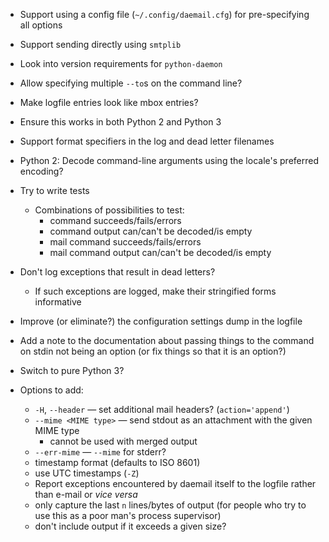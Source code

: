 - Support using a config file (`~/.config/daemail.cfg`) for pre-specifying all
  options
- Support sending directly using `smtplib`
- Look into version requirements for `python-daemon`
- Allow specifying multiple `--to`s on the command line?
- Make logfile entries look like mbox entries?
- Ensure this works in both Python 2 and Python 3
- Support format specifiers in the log and dead letter filenames
- Python 2: Decode command-line arguments using the locale's preferred encoding?
- Try to write tests
    - Combinations of possibilities to test:
        - command succeeds/fails/errors
        - command output can/can't be decoded/is empty
        - mail command succeeds/fails/errors
        - mail command output can/can't be decoded/is empty
- Don't log exceptions that result in dead letters?
    - If such exceptions are logged, make their stringified forms informative
- Improve (or eliminate?) the configuration settings dump in the logfile
- Add a note to the documentation about passing things to the command on stdin
  not being an option (or fix things so that it is an option?)
- Switch to pure Python 3?

- Options to add:
    - `-H`, `--header` — set additional mail headers? (`action='append'`)
    - `--mime <MIME type>` — send stdout as an attachment with the given MIME
      type
        - cannot be used with merged output
    - `--err-mime` — `--mime` for stderr?
    - timestamp format (defaults to ISO 8601)
    - use UTC timestamps (`-Z`)
    - Report exceptions encountered by daemail itself to the logfile rather
      than e-mail or _vice versa_
    - only capture the last `n` lines/bytes of output (for people who try to
      use this as a poor man's process supervisor)
    - don't include output if it exceeds a given size?
